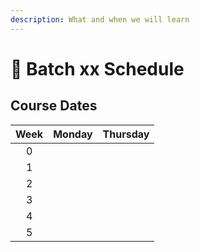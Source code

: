 ```yaml
---
description: What and when we will learn
---
```


# 📅 Batch xx Schedule

## Course Dates

| Week | Monday | Thursday |
| :--: | :----: | :------: |
|   0  |        |          |
|   1  |        |          |
|   2  |        |          |
|   3  |        |          |
|   4  |        |          |
|   5  |        |          |

## &#x20;<a href="#course-day-0" id="course-day-0"></a>
